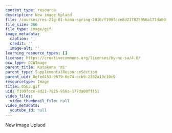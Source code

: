 ```yaml
---
content_type: resource
description: New image Uplaod
file: /courses/res-21g-01-kana-spring-2010/f199fcce8d217825956a177da00fff51_0563.gif
file_size: 266
file_type: image/gif
image_metadata:
  caption: ''
  credit: ''
  image-alt: ''
learning_resource_types: []
license: https://creativecommons.org/licenses/by-nc-sa/4.0/
ocw_type: OCWImage
parent_title: Katakana "mi"
parent_type: SupplementalResourceSection
parent_uid: 0efed453-9679-0e74-ccb9-2382a19c10c9
resourcetype: Image
title: 0563.gif
uid: f199fcce-8d21-7825-956a-177da00fff51
video_files:
  video_thumbnail_file: null
video_metadata:
  youtube_id: null
---
```

New image Uplaod